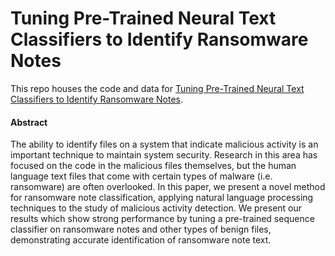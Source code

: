 # Tuning Pre-Trained Neural Text Classifiers to Identify Ransomware Notes

This repo houses the code and data for [Tuning Pre-Trained Neural Text Classifiers to Identify Ransomware Notes](Paper.pdf).

#### Abstract
The ability to identify files on a system that indicate malicious activity is an important technique to maintain system security. Research in this area has focused on the code in the malicious files themselves, but the human language text files that come with certain types of malware (i.e. ransomware) are often overlooked. In this paper, we present a novel method for ransomware note classification, applying natural language processing techniques to the study of malicious activity detection. We present our results which show strong performance by tuning a pre-trained sequence classifier on ransomware notes and other types of benign files, demonstrating accurate identification of ransomware note text.
